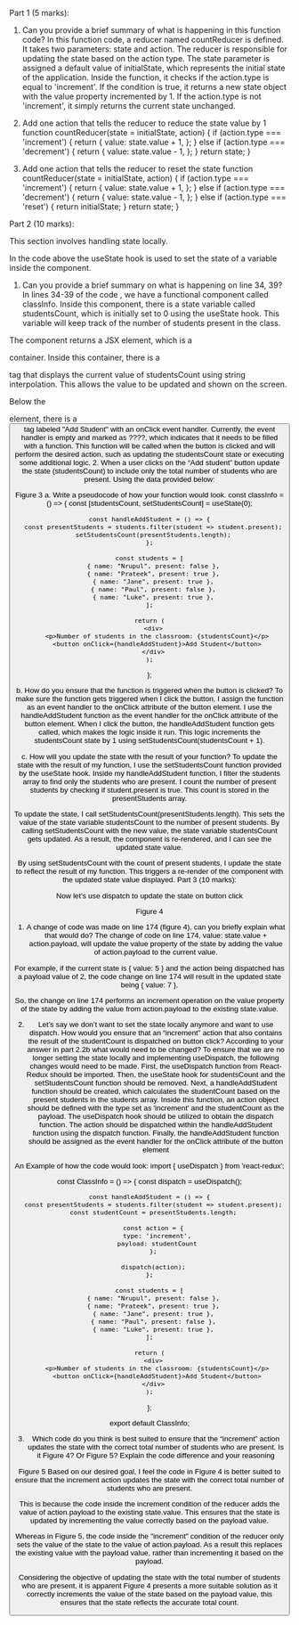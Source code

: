 Part 1 (5 marks):
 
1.	Can you provide a brief summary of what is happening in this function code?
In this function code, a reducer named countReducer is defined. It takes two parameters: state and action. The reducer is responsible for updating the state based on the action type. The state parameter is assigned a default value of initialState, which represents the initial state of the application.
Inside the function, it checks if the action.type is equal to 'increment'. If the condition is true, it returns a new state object with the value property incremented by 1.
If the action.type is not 'increment', it simply returns the current state unchanged.

2.	Add one action that tells the reducer to reduce the state value by 1
function countReducer(state = initialState, action) {
    if (action.type === 'increment') {
      return {
        value: state.value + 1,
      };
    } else if (action.type === 'decrement') {
      return {
        value: state.value - 1,
      };
    }
    return state;
  }
  

3.	Add one action that tells the reducer to reset the state
function countReducer(state = initialState, action) {
    if (action.type === 'increment') {
      return {
        value: state.value + 1,
      };
    } else if (action.type === 'decrement') {
      return {
        value: state.value - 1,
      };
    } else if (action.type === 'reset') {
      return initialState;
    }
    return state;
  }

 
Part 2 (10 marks):
 
This section involves handling state locally.
 
In the code above the useState hook is used to set the state of a variable inside the component.
1.	Can you provide a brief summary on what is happening on line 34, 39?
In lines 34-39 of  the code , we have a functional component called classInfo. Inside this component, there is a state variable called studentsCount, which is initially set to 0 using the useState hook. This variable will keep track of the number of students present in the class.

The component returns a JSX element, which is a <div> container. Inside this container, there is a <p> tag that displays the current value of studentsCount using string interpolation. This allows the value to be updated and shown on the screen.

Below the <p> element, there is a <button> tag labeled "Add Student" with an onClick event handler. Currently, the event handler is empty and marked as ????, which indicates that it needs to be filled with a function. This function will be called when the button is clicked and will perform the desired action, such as updating the studentsCount state or executing some additional logic.
2.	When a user clicks on the “Add student” button update the state (studentsCount) to include only the total number of students who are present. Using the data provided below:
 
Figure 3
a.	Write a pseudocode of how your function would look.
const classInfo = () => {
    const [studentsCount, setStudentsCount] = useState(0);
  
    const handleAddStudent = () => {
      const presentStudents = students.filter(student => student.present);
      setStudentsCount(presentStudents.length);
    };
  
    const students = [
      { name: "Nrupul", present: false },
      { name: "Prateek", present: true },
      { name: "Jane", present: true },
      { name: "Paul", present: false },
      { name: "Luke", present: true },
    ];
  
    return (
      <div>
        <p>Number of students in the classroom: {studentsCount}</p>
        <button onClick={handleAddStudent}>Add Student</button>
      </div>
    );
  };
  

b.	How do you ensure that the function is triggered when the button is clicked?
To make sure the function gets triggered when I click the button, I assign the function as an event handler to the onClick attribute of the button element. I use the handleAddStudent function as the event handler for the onClick attribute of the button element. When I click the button, the handleAddStudent function gets called, which makes the logic inside it run. This logic increments the studentsCount state by 1 using setStudentsCount(studentsCount + 1).


c.	How will you update the state with the result of your function?
To update the state with the result of my function, I use the setStudentsCount function provided by the useState hook. Inside my handleAddStudent function, I filter the students array to find only the students who are present. I count the number of present students by checking if student.present is true. This count is stored in the presentStudents array.

To update the state, I call setStudentsCount(presentStudents.length). This sets the value of the state variable studentsCount to the number of present students. By calling setStudentsCount with the new value, the state variable studentsCount gets updated. As a result, the component is re-rendered, and I can see the updated state value.

By using setStudentsCount with the count of present students, I update the state to reflect the result of my function. This triggers a re-render of the component with the updated state value displayed. 
Part 3 (10 marks):
 
Now let’s use dispatch to update the state on button click
 
Figure 4
1.	A change of code was made on line 174 (figure 4), can you briefly explain what that would do?
The change of code on line 174, value: state.value + action.payload, will update the value property of the state by adding the value of action.payload to the current value.

For example, if the current state is { value: 5 } and the action being dispatched has a payload value of 2, the code change on line 174 will result in the updated state being { value: 7 }.

So, the change on line 174 performs an increment operation on the value property of the state by adding the value from action.payload to the existing state.value.

2.	Let’s say we don’t want to set the state locally anymore and want to use dispatch. How would you ensure that an “increment” action that also contains the result of the studentCount is dispatched on button click? According to your answer in part 2.2b what would need to be changed?
To ensure that we are no longer setting the state locally and implementing useDispatch, the following changes would need to be made. First, the useDispatch function from React-Redux should be imported. Then, the useState hook for studentsCount and the setStudentsCount function should be removed. Next, a handleAddStudent function should be created, which calculates the studentCount based on the present students in the students array. Inside this function, an action object should be defined with the type set as 'increment' and the studentCount as the payload. The useDispatch hook should be utilized to obtain the dispatch function. The action should be dispatched within the handleAddStudent function using the dispatch function. Finally, the handleAddStudent function should be assigned as the event handler for the onClick attribute of the button element

An Example of how the code would look:
  import { useDispatch } from 'react-redux';

  const ClassInfo = () => {
    const dispatch = useDispatch();
    
    const handleAddStudent = () => {
      const presentStudents = students.filter(student => student.present);
      const studentCount = presentStudents.length;
      
      const action = {
        type: 'increment',
        payload: studentCount
      };
  
      dispatch(action);
    };
    
    const students = [
      { name: "Nrupul", present: false },
      { name: "Prateek", present: true },
      { name: "Jane", present: true },
      { name: "Paul", present: false },
      { name: "Luke", present: true },
    ];
  
    return (
      <div>
        <p>Number of students in the classroom: {studentsCount}</p>
        <button onClick={handleAddStudent}>Add Student</button>
      </div>
    );
  };
  
  export default ClassInfo;
  

3.	Which code do you think is best suited to ensure that the “increment” action updates the state with the correct total number of students who are present. Is it Figure 4? Or
Figure 5? Explain the code difference and your reasoning
 
Figure 5
Based on our desired goal, I feel the code in Figure 4 is better suited to ensure that the increment action updates the state with the correct total number of students who are present.

This is because the code inside the increment condition of the reducer adds the value of action.payload to the existing state.value. This ensures that the state is updated by incrementing the value correctly based on the payload value.

Whereas in Figure 5, the code inside the "increment" condition of the reducer only sets the value of the state to the value of action.payload. As a result this replaces the existing value with the payload value, rather than incrementing it based on the payload.

Considering the objective of updating the state with the total number of students who are present, it is apparent Figure 4 presents a more suitable solution as it correctly increments the value of the state based on the payload value, this ensures that the state reflects the accurate total count.
